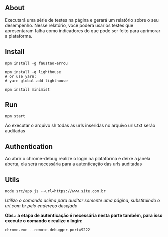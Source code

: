 ## About

Executará uma série de testes na página e gerará um relatório sobre o seu desempenho. Nesse relatório, você poderá usar os testes que apresentaram falha como indicadores do que pode ser feito para aprimorar a plataforma.

## Install
```
npm install -g faustao-errou
```
```
npm install -g lighthouse
# or use yarn:
# yarn global add lighthouse
```
```
npm install minimist
```

## Run
```
npm start
```

Ao executar o arquivo sh todas as urls inseridas no arquivo urls.txt serão auditadas

## Authentication

Ao abrir o chrome-debug realize o login na plataforma e deixe a janela aberta, ela será necessária para a autenticação das urls auditadas

## Utils
```
node src/app.js --url=https://www.site.com.br
```

_Utilize o comando acima para auditar somente uma página, substituindo o url.com.br pelo endereço desejado_

**Obs.: a etapa de autenticação é necessária nesta parte também, para isso execute o comando e realize o login:**
```
chrome.exe --remote-debugger-port=9222
``` 